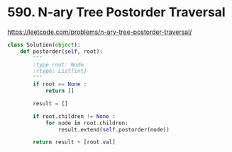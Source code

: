 # 590. N-ary Tree Postorder Traversal
https://leetcode.com/problems/n-ary-tree-postorder-traversal/

```python
class Solution(object):
    def postorder(self, root):
        """
        :type root: Node
        :rtype: List[int]
        """
        if root == None :
            return []

        result = []

        if root.children != None :
            for node in root.children:
                result.extend(self.postorder(node))

        return result + [root.val]
```
